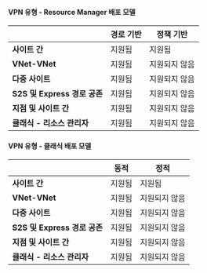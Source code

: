 #### <a name="vpn-type---resource-manager-deployment-model"></a>VPN 유형 - Resource Manager 배포 모델
|  | **경로 기반** | **정책 기반** |
| --- | --- | --- |
| **사이트 간** |지원됨 |지원됨 |
| **VNet-VNet** |지원됨 |지원되지 않음 |
| **다중 사이트** |지원됨 |지원되지 않음 |
| **S2S 및 Express 경로 공존** |지원됨 |지원되지 않음 |
| **지점 및 사이트 간** |지원됨 |지원되지 않음 |
| **클래식 - 리소스 관리자** |지원됨 |지원되지 않음 |

#### <a name="vpn-type---classic-deployment-model"></a>VPN 유형 - 클래식 배포 모델
|  | **동적** | **정적** |
| --- | --- | --- |
| **사이트 간** |지원됨 |지원됨 |
| **VNet-VNet** |지원됨 |지원되지 않음 |
| **다중 사이트** |지원됨 |지원되지 않음 |
| **S2S 및 Express 경로 공존** |지원됨 |지원되지 않음 |
| **지점 및 사이트 간** |지원됨 |지원되지 않음 |
| **클래식 - 리소스 관리자** |지원됨 |지원되지 않음 |



<!--HONumber=Nov16_HO3-->


